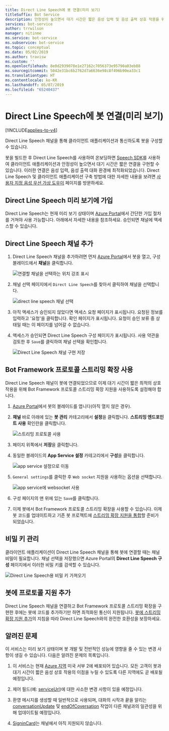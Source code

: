 ```yaml
---
title: Direct Line Speech에 봇 연결(미리 보기)
titleSuffix: Bot Service
description: 안정성이 높으면서 대기 시간은 짧은 음성 입력 및 음성 출력 상호 작용을 위해 Direct Line Speech 채널에 기존 Bot Framework 봇을 연결하는 데 필요한 단계와 개요입니다.
services: bot-service
author: trrwilson
manager: nitinme
ms.service: bot-service
ms.subservice: bot-service
ms.topic: conceptual
ms.date: 05/02/2019
ms.author: travisw
ms.custom: ''
ms.openlocfilehash: 8e0d2939078e1e27162c7056373e95790a03eb88
ms.sourcegitcommit: 5042e31bc6b2762d7a6636e98c8f496b90ea33c1
ms.translationtype: HT
ms.contentlocale: ko-KR
ms.lasthandoff: 05/07/2019
ms.locfileid: "65240437"
---
```

# <a name="connect-a-bot-to-direct-line-speech-preview"></a>Direct Line Speech에 봇 연결(미리 보기)

[!INCLUDE[applies-to-v4](includes/applies-to.md)]

Direct Line Speech 채널을 통해 클라이언트 애플리케이션과 통신하도록 봇을 구성할 수 있습니다.

봇을 빌드한 후 Direct Line Speech를 사용하여 온보딩하면 [Speech SDK](https://aka.ms/speech/sdk)를 사용하여 클라이언트 애플리케이션과 안정성이 높으면서 대기 시간은 짧은 연결을 구현할 수 있습니다. 이러한 연결은 음성 입력, 음성 출력 대화 환경에 최적화되었습니다. Direct Line Speech 및 클라이언트 애플리케이션 구축 방법에 대한 자세한 내용을 보려면 [사용자 지정 음성 우선 가상 도우미](https://aka.ms/bots/speech/va) 페이지를 방문하세요.  

## <a name="sign-up-for-direct-line-speech-preview"></a>Direct Line Speech 미리 보기에 가입

Direct Line Speech는 현재 미리 보기 상태이며 [Azure Portal](https://portal.azure.com)에서 간단한 가입 절차를 거쳐야 사용 가능합니다. 아래에서 자세한 내용을 참조하세요. 승인되면 채널에 액세스할 수 있습니다.

## <a name="add-the-direct-line-speech-channel"></a>Direct Line Speech 채널 추가

1. Direct Line Speech 채널을 추가하려면 먼저 [Azure Portal](https://portal.azure.com)에서 봇을 열고, 구성 블레이드에서 **채널**을 클릭합니다.

    ![연결할 채널을 선택하는 위치 강조 표시](media/voice-first-virtual-assistants/bot-service-channel-directlinespeech-selectchannel.png "채널 선택")

1. 채널 선택 페이지에서 `Direct Line Speech`를 찾아서 클릭하여 채널을 선택합니다.

    ![direct line speech 채널 선택](media/voice-first-virtual-assistants/bot-service-channel-directlinespeech-connectspeechchannel.png "Direct Line Speech 연결")

1. 아직 액세스가 승인되지 않았다면 액세스 요청 페이지가 표시됩니다. 요청된 정보를 입력하고 '요청'을 클릭합니다. 확인 페이지가 표시됩니다. 요청이 승인 보류 중 상태일 때는 이 페이지를 넘어갈 수 없습니다.   

1. 액세스가 승인되면 Direct Line Speech 구성 페이지가 표시됩니다. 사용 약관을 검토한 후 `Save`를 클릭하여 채널 선택을 확인합니다.

    ![Direct Line Speech 채널 구현 저장](media/voice-first-virtual-assistants/bot-service-channel-directlinespeech-savechannel.png "채널 구성 저장")

## <a name="enable-the-bot-framework-protocol-streaming-extensions"></a>Bot Framework 프로토콜 스트리밍 확장 사용

Direct Line Speech 채널이 봇에 연결되었으므로 이제 대기 시간이 짧은 최적의 상호 작용을 위해 Bot Framework 프로토콜 스트리밍 확장 지원을 사용하도록 설정해야 합니다.

1. [Azure Portal](https://portal.azure.com)에서 봇의 블레이드를 엽니다(아직 열지 않은 경우). 

1. **채널** 바로 아래에 있는 **봇 관리** 카테고리에서 **설정**을 클릭합니다. **스트리밍 엔드포인트 사용** 확인란을 클릭합니다.

    ![스트리밍 프로토콜 사용](media/voice-first-virtual-assistants/bot-service-channel-directlinespeech-enablestreamingsupport.png "스트리밍 확장 지원 사용")

1. 페이지 위쪽에서 **저장**을 클릭합니다.

1. 동일한 블레이드의 **App Service 설정** 카테고리에서 **구성**을 클릭합니다.

    ![app service 설정으로 이동](media/voice-first-virtual-assistants/bot-service-channel-directlinespeech-configureappservice.png "app service 구성")

1. `General settings`를 클릭한 후 `Web socket` 지원을 사용하는 옵션을 선택합니다.

    ![app service에 websocket 사용](media/voice-first-virtual-assistants/bot-service-channel-directlinespeech-enablewebsockets.png "websocket 사용")

1. 구성 페이지의 맨 위에 있는 `Save`를 클릭합니다.

1. 이제 봇에서 Bot Framework 프로토콜 스트리밍 확장을 사용할 수 있습니다. 이제 봇 코드를 업데이트하고 기존 봇 프로젝트에 [스트리밍 확장 지원을 통합](https://aka.ms/botframework/addstreamingprotocolsupport)할 준비가 되었습니다.

## <a name="manage-secret-keys"></a>비밀 키 관리

클라이언트 애플리케이션이 Direct Line Speech 채널을 통해 봇에 연결할 때는 채널 비밀이 필요합니다. 채널 선택을 저장했으면 Azure Portal의 **Direct Line Speech 구성** 페이지에서 이러한 비밀 키를 검색할 수 있습니다.

![Direct Line Speech용 비밀 키 가져오기](media/voice-first-virtual-assistants/bot-service-channel-directlinespeech-getspeechsecretkeys.png "Direct Line Speech용 비밀 키 가져오기")

## <a name="adding-protocol-support-to-your-bot"></a>봇에 프로토콜 지원 추가

Direct Line Speech 채널을 연결하고 Bot Framework 프로토콜 스트리밍 확장을 구현한 후에는 봇에 코드를 추가하기만 하면 최적화된 통신이 지원됩니다. [봇에 스트리밍 확장 지원 추가](https://aka.ms/botframework/addstreamingprotocolsupport)의 지침을 따라 Direct Line Speech와의 완전한 호환성을 보장하세요.

## <a name="known-issues"></a>알려진 문제

이 서비스는 미리 보기 상태이며 봇 개발 및 전반적인 성능에 영향을 줄 수 있는 변경 사항이 생길 수 있습니다. 다음은 알려진 문제의 목록입니다. 

1. 이 서비스는 현재 [Azure 지역](https://azure.microsoft.com/en-us/global-infrastructure/regions/) 미국 서부 2에 배포되어 있습니다. 모든 고객이 봇과 대기 시간이 짧은 음성 상호 작용의 이점을 누릴 수 있도록 다른 지역에도 곧 배포될 예정입니다.

1. 제어 필드(예: [serviceUrl](https://github.com/Microsoft/BotBuilder/blob/master/specs/botframework-activity/botframework-activity.md#service-url))에 대한 사소한 변경 사항이 있을 예정입니다.

1. 환영 메시지를 생성할 때 일반적으로 사용되며, 대화의 시작과 끝을 알리는 [conversationUpdate](https://github.com/Microsoft/BotBuilder/blob/master/specs/botframework-activity/botframework-activity.md#conversation-update-activity) 및 [endOfCoversation](https://github.com/Microsoft/BotBuilder/blob/master/specs/botframework-activity/botframework-activity.md#end-of-conversation-activity) 작업이 다른 채널과의 일관성을 위해 업데이트될 예정입니다.

1. [SigninCard](https://docs.microsoft.com/en-us/azure/bot-service/rest-api/bot-framework-rest-connector-add-rich-cards?view=azure-bot-service-4.0)는 채널에서 아직 지원되지 않습니다. 
